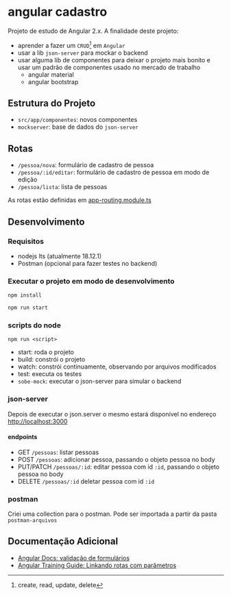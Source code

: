 # angular cadastro

Projeto de estudo de Angular 2.x.
A finalidade deste projeto:

- aprender a fazer um `CRUD`[^crud] em `Angular`
- usar a lib `json-server` para mockar o backend
- usar alguma lib de componentes para deixar o projeto mais bonito e usar um padrão de componentes usado no mercado de trabalho
  - angular material
  - angular bootstrap

## Estrutura do Projeto

- `src/app/componentes`: novos componentes
- `mockserver`: base de dados do `json-server`

## Rotas

- `/pessoa/nova`: formulário de cadastro de pessoa
- `/pessoa/:id/editar`: formulário de cadastro de pessoa em modo de edição
- `/pessoa/lista`: lista de pessoas

As rotas estão definidas em [app-routing.module.ts](./src/app/app-routing.module.ts#L6)

## Desenvolvimento

### Requisitos

- nodejs lts (atualmente 18.12.1)
- Postman (opcional para fazer testes no backend)

### Executar o projeto em modo de desenvolvimento

```sh
npm install

npm run start
```

### scripts do node

```shell
npm run <script>
```

- start: roda o projeto
- build: constrói o projeto
- watch: constrói continuamente, observando por arquivos modificados
- test: executa os testes
- `sobe-mock`: executar o json-server para simular o backend

### json-server

Depois de executar o json.server o mesmo estará disponível no endereço <http://localhost:3000>

#### endpoints

- GET `/pessoas`: listar pessoas
- POST `/pessoas`: adicionar pessoa, passando o objeto pessoa no body
- PUT/PATCH `/pessoas/:id`: editar pessoa com id `:id`, passando o objeto pessoa no body
- DELETE `/pessoas/:id` deletar pessoa com id `:id`

[^crud]: create, read, update, delete

### postman

Criei uma collection para o postman. Pode ser importada a partir da pasta `postman-arquivos`

## Documentação Adicional

- [Angular Docs: validação de formulários][angular-io-form-validation]
- [Angular Training Guide: Linkando rotas com parâmetros][angular-training-guide-linking-routes]

[angular-io-form-validation]: https://angular.io/guide/form-validation
[angular-training-guide-linking-routes]: https://angular-training-guide.rangle.io/routing/routeparams
